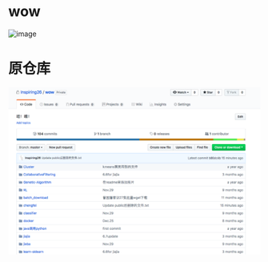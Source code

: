 # wow
![image](https://github.com/Inspiring26/wow/raw/master/AI.jpg)

# 原仓库
![image](https://github.com/Inspiring26/wow_public/raw/master/屏幕快照2018-09-0520.31.11.png)
